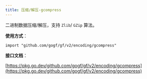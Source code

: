 ```yaml
---
title: 压缩/解压-gcompress
---
```


二进制数据压缩/解压，支持 `Zlib`/ `GZip` 算法。

**使用方式**：

```
import "github.com/gogf/gf/v2/encoding/gcompress"
```

**接口文档**：

[https://pkg.go.dev/github.com/gogf/gf/v2/encoding/gcompress](https://pkg.go.dev/github.com/gogf/gf/v2/encoding/gcompress)